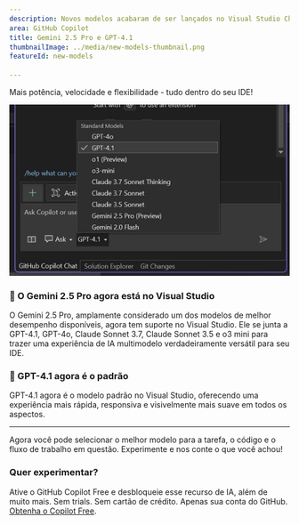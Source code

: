 ```yaml
---
description: Novos modelos acabaram de ser lançados no Visual Studio Chat.
area: GitHub Copilot
title: Gemini 2.5 Pro e GPT-4.1
thumbnailImage: ../media/new-models-thumbnail.png
featureId: new-models

---
```



Mais potência, velocidade e flexibilidade - tudo dentro do seu IDE!

![Novos modelos](../media/new-models.png)

### 🚨 O Gemini 2.5 Pro agora está no Visual Studio

O Gemini 2.5 Pro, amplamente considerado um dos modelos de melhor desempenho disponíveis, agora tem suporte no Visual Studio. Ele se junta a GPT-4.1, GPT-4o, Claude Sonnet 3.7, Claude Sonnet 3.5 e o3 mini para trazer uma experiência de IA multimodelo verdadeiramente versátil para seu IDE.

### 🚨 GPT-4.1 agora é o padrão

GPT-4.1 agora é o modelo padrão no Visual Studio, oferecendo uma experiência mais rápida, responsiva e visivelmente mais suave em todos os aspectos.

---

Agora você pode selecionar o melhor modelo para a tarefa, o código e o fluxo de trabalho em questão. Experimente e nos conte o que você achou!

### Quer experimentar?
Ative o GitHub Copilot Free e desbloqueie esse recurso de IA, além de muito mais.
Sem trials. Sem cartão de crédito. Apenas sua conta do GitHub. [Obtenha o Copilot Free](https://github.com/settings/copilot).
